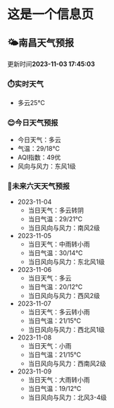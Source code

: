 # 这是一个信息页 
## 🌤️**南昌**天气预报
更新时间**2023-11-03 17:45:03**
### ⏱️实时天气
- 多云25℃
### 😊今日天气预报
- 今日天气：多云
- 气温：29/18℃
- AQI指数：49优
- 风向与风力：东风1级
### 🤩未来六天天气预报
- 2023-11-04
  - 当日天气：多云转阴
  - 当日气温：29/21℃
  - 当日风向与风力：南风2级
- 2023-11-05
  - 当日天气：中雨转小雨
  - 当日气温：30/14℃
  - 当日风向与风力：东北风1级
- 2023-11-06
  - 当日天气：多云
  - 当日气温：20/12℃
  - 当日风向与风力：西风2级
- 2023-11-07
  - 当日天气：多云转小雨
  - 当日气温：21/15℃
  - 当日风向与风力：西北风1级
- 2023-11-08
  - 当日天气：小雨
  - 当日气温：21/15℃
  - 当日风向与风力：西南风2级
- 2023-11-09
  - 当日天气：大雨转小雨
  - 当日气温：19/12℃
  - 当日风向与风力：北风3-4级

